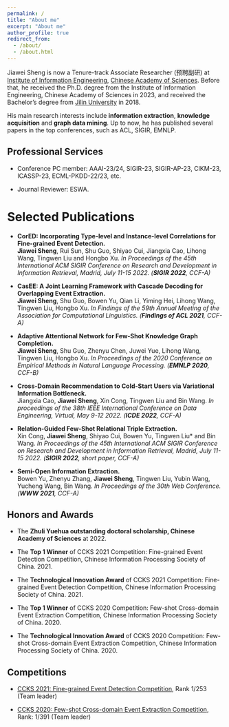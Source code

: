 ```yaml
---
permalink: /
title: "About me"
excerpt: "About me"
author_profile: true
redirect_from: 
  - /about/
  - /about.html
---
```


<!-- I am currently pursuing a PhD degree (the 4/5 year) in the [Institute of Information Engineering](http://www.iie.ac.cn/), [Chinese Academy of Sciences](https://www.ucas.ac.cn/). 
I received my Bachelor’s degree from [Jilin University](https://www.jlu.edu.cn/) in 2018.  Up to now, I have published several papers in the top conferences (e.g., ACL, SIGIR, EMNLP, etc.), and won prizes in data competitions. 
My main research interests include **event extraction**, **information extraction** and **knowledge graph completion.**
Now, I am preparing for NLP algorithm engineer recruit.  -->

Jiawei Sheng is now a Tenure-track Associate Researcher (预聘副研) at [Institute of Information Engineering](http://www.iie.ac.cn/), [Chinese Academy of Sciences](https://www.ucas.ac.cn/).
Before that, he received the Ph.D. degree from the Institute of Information Engineering, Chinese Academy of Sciences in 2023, and received the Bachelor’s degree from [Jilin University](https://www.jlu.edu.cn/) in 2018.  

His main research interests include **information extraction**, **knowledge acquisition** and **graph data mining**.
Up to now, he has published several papers in the top conferences, such as ACL, SIGIR, EMNLP. 

## Professional Services

- Conference PC member: AAAI-23/24, SIGIR-23, SIGIR-AP-23, CIKM-23, ICASSP-23, ECML-PKDD-22/23, etc.

- Journal Reviewer: ESWA.

# Selected Publications

- **CorED: Incorporating Type-level and Instance-level Correlations for Fine-grained Event Detection.**<br>
  **Jiawei Sheng**, Rui Sun, Shu Guo, Shiyao Cui, Jiangxia Cao, Lihong Wang, Tingwen Liu and Hongbo Xu.
  *In Proceedings of the 45th International ACM SIGIR Conference on Research and Development in Information Retrieval, Madrid, July 11-15 2022. (**SIGIR 2022**, CCF-A)*
<!-- Acceptance rate: 161/794=20.3% -->

- **CasEE: A Joint Learning Framework with Cascade Decoding for Overlapping Event Extraction.**<br>
  **Jiawei Sheng**, Shu Guo, Bowen Yu, Qian Li, Yiming Hei, Lihong Wang, Tingwen Liu, Hongbo Xu.
  *In Findings of the 59th Annual Meeting of the Association for Computational Linguistics. (**Findings of ACL 2021**, CCF-A)*

- **Adaptive Attentional Network for Few-Shot Knowledge Graph Completion.**<br>
  **Jiawei Sheng**, Shu Guo, Zhenyu Chen, Juwei Yue, Lihong Wang, Tingwen Liu, Hongbo Xu. 
  *In Proceedings of the 2020 Conference on Empirical Methods in Natural Language Processing. (**EMNLP 2020**, CCF-B)*

- **Cross-Domain Recommendation to Cold-Start Users via Variational Information Bottleneck.**<br>
  Jiangxia Cao, **Jiawei Sheng**, Xin Cong, Tingwen Liu and Bin Wang. 
  *In proceedings of the 38th IEEE International Conference on Data Engineering, Virtual, May 9-12 2022. (**ICDE 2022**, CCF-A)*

- **Relation-Guided Few-Shot Relational Triple Extraction.** <br>
  Xin Cong, **Jiawei Sheng**, Shiyao Cui, Bowen Yu, Tingwen Liu* and Bin Wang. 
  *In Proceedings of the 45th International ACM SIGIR Conference on Research and Development in Information Retrieval, Madrid, July 11-15 2022. (**SIGIR 2022**, short paper, CCF-A)*
<!-- Acceptance rate: 165/667=24.7% -->

- **Semi-Open Information Extraction.**<br>
  Bowen Yu, Zhenyu Zhang, **Jiawei Sheng**, Tingwen Liu, Yubin Wang, Yucheng Wang, Bin Wang.
  *In Proceedings of the 30th Web Conference. (**WWW 2021**, CCF-A)*


## Honors and Awards

- The **Zhuli Yuehua outstanding doctoral scholarship, Chinese Academy of Sciences** at 2022.

- The **Top 1 Winner** of CCKS 2021 Competition: Fine-grained Event Detection Competition, Chinese Information Processing Society of China. 2021.

- The **Technological Innovation Award** of CCKS 2021 Competition: Fine-grained Event Detection Competition, Chinese Information Processing Society of China. 2021.

- The **Top 1 Winner** of CCKS 2020 Competition: Few-shot Cross-domain Event Extraction Competition, Chinese Information Processing Society of China. 2020.

- The **Technological Innovation Award** of CCKS 2020 Competition: Few-shot Cross-domain Event Extraction Competition, Chinese Information Processing Society of China. 2020.




## Competitions

- [CCKS 2021: Fine-grained Event Detection Competition](http://sigkg.cn/ccks2021/), Rank 1/253 (Team leader)

- [CCKS 2020: Few-shot Cross-domain Event Extraction Competition](http://sigkg.cn/ccks2020/?page_id=69#task4), Rank: 1/391 (Team leader)

